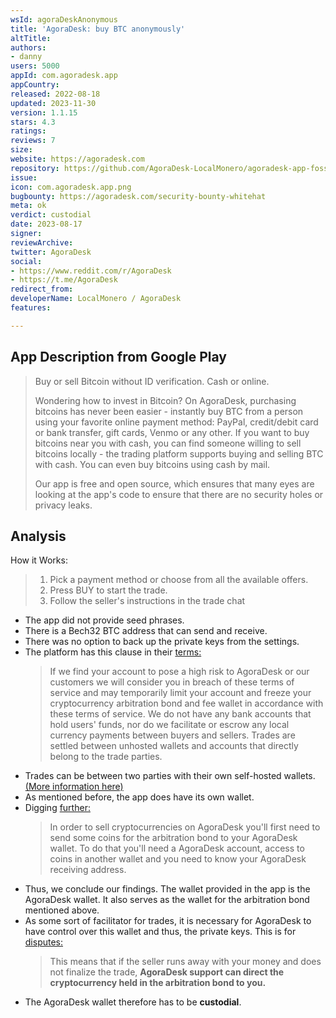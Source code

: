 ```yaml
---
wsId: agoraDeskAnonymous
title: 'AgoraDesk: buy BTC anonymously'
altTitle: 
authors:
- danny
users: 5000
appId: com.agoradesk.app
appCountry: 
released: 2022-08-18
updated: 2023-11-30
version: 1.1.15
stars: 4.3
ratings: 
reviews: 7
size: 
website: https://agoradesk.com
repository: https://github.com/AgoraDesk-LocalMonero/agoradesk-app-foss/releases
issue: 
icon: com.agoradesk.app.png
bugbounty: https://agoradesk.com/security-bounty-whitehat
meta: ok
verdict: custodial
date: 2023-08-17
signer: 
reviewArchive: 
twitter: AgoraDesk
social:
- https://www.reddit.com/r/AgoraDesk
- https://t.me/AgoraDesk
redirect_from: 
developerName: LocalMonero / AgoraDesk
features: 

---
```


## App Description from Google Play

> Buy or sell Bitcoin without ID verification. Cash or online.
>
> Wondering how to invest in Bitcoin? On AgoraDesk, purchasing bitcoins has never been easier - instantly buy BTC from a person using your favorite online payment method: PayPal, credit/debit card or bank transfer, gift cards, Venmo or any other. If you want to buy bitcoins near you with cash, you can find someone willing to sell bitcoins locally - the trading platform supports buying and selling BTC with cash. You can even buy bitcoins using cash by mail.
>
> Our app is free and open source, which ensures that many eyes are looking at the app's code to ensure that there are no security holes or privacy leaks. 

## Analysis 

How it Works:
> 1. Pick a payment method or choose from all the available offers.
> 2. Press BUY to start the trade.
> 3. Follow the seller's instructions in the trade chat

- The app did not provide seed phrases.
- There is a Bech32 BTC address that can send and receive.
- There was no option to back up the private keys from the settings.
- The platform has this clause in their [terms:](https://agoradesk.com/terms)
  > If we find your account to pose a high risk to AgoraDesk or our customers we will consider you in breach of these terms of service and may temporarily limit your account and freeze your cryptocurrency arbitration bond and fee wallet in accordance with these terms of service. We do not have any bank accounts that hold users' funds, nor do we facilitate or escrow any local currency payments between buyers and sellers. Trades are settled between unhosted wallets and accounts that directly belong to the trade parties.
- Trades can be between two parties with their own self-hosted wallets. [(More information here)](https://agoradesk.com/how-to-buy-cryptocurrency)
- As mentioned before, the app does have its own wallet.
- Digging [further:](https://agoradesk.com/faq#how-to-receive)
  > In order to sell cryptocurrencies on AgoraDesk you'll first need to send some coins for the arbitration bond to your AgoraDesk wallet. To do that you'll need a AgoraDesk account, access to coins in another wallet and you need to know your AgoraDesk receiving address.
- Thus, we conclude our findings. The wallet provided in the app is the AgoraDesk wallet. It also serves as the wallet for the arbitration bond mentioned above.
- As some sort of facilitator for trades, it is necessary for AgoraDesk to have control over this wallet and thus, the private keys. This is for [disputes:](https://agoradesk.com/faq#protection)
  > This means that if the seller runs away with your money and does not finalize the trade, **AgoraDesk support can direct the cryptocurrency held in the arbitration bond to you.** 
- The AgoraDesk wallet therefore has to be **custodial**.

